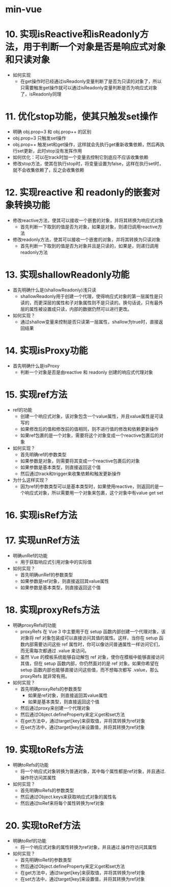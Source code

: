 # min-vue

# 10. 实现isReactive和isReadonly方法，用于判断一个对象是否是响应式对象和只读对象
- 如何实现
  - 在get操作时已经通过isReadonly变量判断了是否为只读的对象了，所以只需要触发get操作就可以通过isReadonly变量判断是否为响应式对象了，isReadonly同理

# 11. 优化stop功能，使其只触发set操作
- 明确 obj.prop=3 和 obj.prop++ 的区别
- obj.prop=3 只触发set操作
- obj.prop++ 触发set和get操作，这样就会先执行get重新收集依赖，然后再执行set更新，此时stop没有发挥作用
- 如何优化：可以在track时加一个变量去控制它到底应不应该收集依赖
- 修改stop方法，使其在执行stop时，将变量设置为false，这样在执行set时，就不会收集依赖了，反之会收集依赖

# 12. 实现reactive 和 readonly的嵌套对象转换功能
- 修改reactive方法，使其可以接收一个嵌套的对象，并将其转换为响应式对象
  - 首先判断一下取到的值是否为对象，如果是对象，则递归调用reactive方法
- 修改readonly方法，使其可以接收一个嵌套的对象，并将其转换为只读对象
  - 首先判断一下取到的值是否为对象并且是只读的，如果是，则递归调用readonly方法

# 13. 实现shallowReadonly功能
- 首先明确什么是(shallowReadonly)浅只读
  - shallowReadonly用于创建一个代理，使得响应式对象的第一层属性是只读的，而更深层的属性和子对象属性则不是只读的。换句话说，只有最外层的属性被设置成只读，内部的数据仍然可以进行更改。
- 如何实现？
  - 通过shallow变量来控制是否只读第一层属性，shallow为true时，直接返回结果

# 14. 实现isProxy功能
- 首先明确什么是isProxy
  - 判断一个对象是否是由reactive 和 readonly 创建的响应式代理对象

# 15. 实现ref方法
- ref的功能
  - 创建一个响应式对象，该对象包含一个value属性，并且value属性是可读写的
  - 如果修改后的值和修改前的值相同，则不进行值的修改和依赖更新操作
  - 如果ref包裹的是一个对象，需要将这个对象变成一个reactive包裹后的对象
- 如何实现？
  - 首先明确ref的参数类型
  - 如果参数是对象，则需要将其变成一个reactive包裹后的对象
  - 如果参数是基本类型，则直接返回这个值
  - 然后通过track和trigger来收集依赖和触发更新操作
- 为什么这样实现？
  - 因为ref的参数类型可以是基本类型时，如果使用reactive，则返回的是一个响应式对象，所以需要用一个对象来包裹，这个对象中有value get set
  
# 16. 实现isRef方法

# 17. 实现unRef方法
- 明确unRef的功能
  - 用于获取响应式引用对象中的实际值
- 如何实现？
  - 首先明确unRef的参数类型 
  - 如果参数是ref对象，则直接返回其value属性
  - 如果参数是基本类型，则直接返回这个值


# 18. 实现proxyRefs方法
- 明确proxyRefs的功能
  - proxyRefs 在 Vue 3 中主要用于在 setup 函数内部创建一个代理对象，该对象将 ref 对象包装成可以直接访问其值的属性。这样，当你在 setup 函数内部需要访问这些 ref 属性时，你可以像访问普通属性一样访问它们，而无需每次都通过 .value 来访问。
  - 虽然 Vue 的模板系统能够自动解包 ref 对象，使你在模板中能够直接访问其值，但在 setup 函数内部，你仍然面对的是 ref 对象。如果你希望在 setup 函数内部也能够直接访问这些值，而不想每次都写 .value，那么 proxyRefs 就非常有用。
- 如何实现？
  - 首先明确proxyRefs的参数类型
    - 如果是ref对象，则直接返回其value属性
    - 如果是基本类型，则直接返回这个值
  - 然后通过proxy来创建一个代理对象
  - 然后通过Object.defineProperty来定义get和set方法
  - 在get方法中，通过target[key]来获取值，并将其转换为ref对象
  - 在set方法中，通过target[key]来设置值，并将其转换为ref对象

# 19. 实现toRefs方法
- 明确toRefs的功能
  - 将一个响应式对象转换为普通对象，其中每个属性都是ref对象，并且通过.操作符访问其属性
- 如何实现？
  - 首先明确toRefs的参数类型
  - 然后通过Object.keys来获取响应式对象的属性名
  - 然后通过toRef来将每个属性转换为ref对象

# 20. 实现toRef方法
- 明确toRef的功能
  - 将一个响应式对象的属性转换为ref对象，并且通过.操作符访问其属性
- 如何实现？
  - 首先明确toRef的参数类型
  - 然后通过Object.defineProperty来定义get和set方法
  - 在get方法中，通过target[key]来获取值，并将其转换为ref对象
  - 在set方法中，通过target[key]来设置值，并将其转换为ref对象


